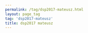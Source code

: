 ```yaml
---
permalink: /tag/dsp2017-mateusz.html
layout: page_tag
tag: 'dsp2017-mateusz'
title: dsp2017 mateusz
---
```

